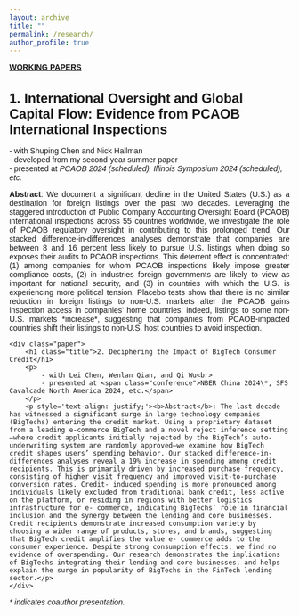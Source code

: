 ```yaml
---
layout: archive
title: ""
permalink: /research/
author_profile: true
---
```


<b><u>WORKING PAPERS</u></b>

<html lang="en">

<head>
<meta charset="UTF-8">
<title>Research</title>
<style>
    body { font-family: Arial, sans-serif; }
    .title { font-size: 24px; font-weight: bold; }
    .conference { font-style: italic; }
</style>
</head>
<body>
    <div class="paper">
        <h1 class="title">1. International Oversight and Global Capital Flow: Evidence from PCAOB International Inspections</h1>
        <p>
            - with Shuping Chen and Nick Hallman<br>
            - developed from my second-year summer paper<br>
            - presented at <span class="conference">PCAOB 2024 (scheduled), Illinois Symposium 2024 (scheduled), etc.</span>
        </p>
        <p style='text-align: justify;'><b>Abstract</b>: We document a significant decline in the United States (U.S.) as a destination for foreign listings over the past two decades. Leveraging the staggered introduction of Public Company Accounting Oversight Board (PCAOB) international inspections across 55 countries worldwide, we investigate the role of PCAOB regulatory oversight in contributing to this prolonged trend. Our stacked difference-in-differences analyses demonstrate that companies are between 8 and 16 percent less likely to pursue U.S. listings when doing so exposes their audits to PCAOB inspections. This deterrent effect is concentrated: (1) among companies for whom PCAOB inspections likely impose greater compliance costs, (2) in industries foreign governments are likely to view as important for national security, and (3) in countries with which the U.S. is experiencing more political tension. Placebo tests show that there is no similar reduction in foreign listings to non-U.S. markets after the PCAOB gains inspection access in companies’ home countries; indeed, listings to some non-U.S. markets *increase*, suggesting that companies from PCAOB-impacted countries shift their listings to non-U.S. host countries to avoid inspection.</p>
    </div>

</body>

<body>

    <div class="paper">
        <h1 class="title">2. Deciphering the Impact of BigTech Consumer Credit</h1>
        <p>
            - with Lei Chen, Wenlan Qian, and Qi Wu<br>
            - presented at <span class="conference">NBER China 2024\*, SFS Cavalcade North America 2024, etc.</span>
        </p>
        <p style='text-align: justify;'><b>Abstract</b>: The last decade has witnessed a significant surge in large technology companies (BigTechs) entering the credit market. Using a proprietary dataset from a leading e-commerce BigTech and a novel reject inference setting—where credit applicants initially rejected by the BigTech’s auto- underwriting system are randomly approved—we examine how BigTech credit shapes users’ spending behavior. Our stacked difference-in-differences analyses reveal a 19% increase in spending among credit recipients. This is primarily driven by increased purchase frequency, consisting of higher visit frequency and improved visit-to-purchase conversion rates. Credit- induced spending is more pronounced among individuals likely excluded from traditional bank credit, less active on the platform, or residing in regions with better logistics infrastructure for e- commerce, indicating BigTechs’ role in financial inclusion and the synergy between the lending and core businesses. Credit recipients demonstrate increased consumption variety by choosing a wider range of products, stores, and brands, suggesting that BigTech credit amplifies the value e- commerce adds to the consumer experience. Despite strong consumption effects, we find no evidence of overspending. Our research demonstrates the implications of BigTechs integrating their lending and core businesses, and helps explain the surge in popularity of BigTechs in the FinTech lending sector.</p>
    </div>

</body>
</html>

*\* indicates coauthor presentation.*

